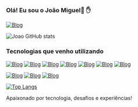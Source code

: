 ### Olá! Eu sou o João Miguel👋 ✋

[![Blog](https://img.shields.io/badge/LinkedIn-0077B5?style=for-the-badge&logo=linkedin&logoColor=white)](https://www.linkedin.com/in/joaomiguelsantos21/)

![Joao GitHub stats](https://github-readme-stats.vercel.app/api?username=jmiguellsantos&show_icons=true&theme=dracula)

### Tecnologias que venho utilizando

[![Blog](https://img.shields.io/badge/JavaScript-F7DF1E?style=for-the-badge&logo=javascript&logoColor=black)](https://www.linkedin.com/in/joaomiguelsantos21/)
[![Blog](https://img.shields.io/badge/TypeScript-007ACC?style=for-the-badge&logo=typescript&logoColor=white)](https://www.linkedin.com/in/joaomiguelsantos21/)
[![Blog](https://img.shields.io/badge/HTML5-E34F26?style=for-the-badge&logo=html5&logoColor=white)](https://www.linkedin.com/in/joaomiguelsantos21/)
[![Blog](https://img.shields.io/badge/React-20232A?style=for-the-badge&logo=react&logoColor=61DAFB)](https://www.linkedin.com/in/joaomiguelsantos21/)
[![Blog](https://img.shields.io/badge/React_Native-20232A?style=for-the-badge&logo=react&logoColor=61DAFB)](https://www.linkedin.com/in/joaomiguelsantos21/)
[![Blog](https://img.shields.io/badge/Sass-CC6699?style=for-the-badge&logo=sass&logoColor=white)](https://www.linkedin.com/in/joaomiguelsantos21/)
[![Blog](https://img.shields.io/badge/CSS3-1572B6?style=for-the-badge&logo=css3&logoColor=white)](https://www.linkedin.com/in/joaomiguelsantos21/)

[![Blog](https://img.shields.io/badge/Spring-6DB33F?style=for-the-badge&logo=spring&logoColor=white)](https://www.linkedin.com/in/joaomiguelsantos21/)
[![Blog](https://img.shields.io/badge/Angular-DD0031?style=for-the-badge&logo=angular&logoColor=white)](https://www.linkedin.com/in/joaomiguelsantos21/)
[![Blog](https://img.shields.io/badge/AngularJS-E23237?style=for-the-badge&logo=angularjs&logoColor=white)](https://www.linkedin.com/in/joaomiguelsantos21/)


[![Top Langs](https://github-readme-stats.vercel.app/api/top-langs/?username=jmiguellsantos&layout=compact)](https://github.com/anuraghazra/github-readme-stats)

Apaixonado por tecnologia, desafios e experiências!
